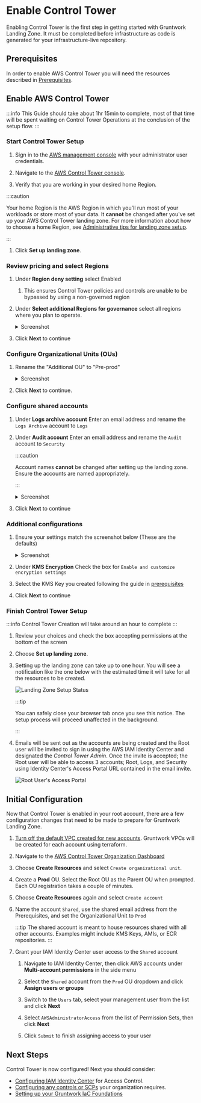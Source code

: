 # Enable Control Tower

Enabling Control Tower is the first step in getting started with Gruntwork Landing Zone. It must be completed
before infrastructure as code is generated for your infrastructure-live repository.

## Prerequisites

In order to enable AWS Control Tower you will need the resources described in [Prerequisites](./prerequisites).

## Enable AWS Control Tower

:::info
This Guide should take about 1hr 15min to complete, most of that time will be spent
waiting on Control Tower Operations at the conclusion of the setup flow.
:::

### Start Control Tower Setup

1. Sign in to the [AWS management console](https://console.aws.amazon.com) with your administrator user credentials.

1. Navigate to the [AWS Control Tower console](https://console.aws.amazon.com/controltower).

1. Verify that you are working in your desired home Region.

  :::caution

  Your home Region is the AWS Region in which you'll run most of your workloads or store most of your data. It **cannot** be changed after you've set up your AWS Control Tower landing zone. For more information about how to choose a home Region, see [Administrative tips for landing zone setup](https://docs.aws.amazon.com/controltower/latest/userguide/tips-for-admin-setup.html).

  :::

1. Click **Set up landing zone**.

### Review pricing and select Regions

1. Under **Region deny setting** select Enabled

   1. This ensures Control Tower policies and controls are unable to be bypassed by using a non-governed region

1. Under **Select additional Regions for governance** select all regions where you plan to operate.

   <details>
   <summary>Screenshot</summary>

   ![Region Selections](/img/devops-foundations/account/regions.png)

   </details>

1. Click **Next** to continue

### Configure Organizational Units (OUs)

1. Rename the "Additional OU" to "Pre-prod"

   <details>
   <summary>Screenshot</summary>

   ![Configure Organizational Units](/img/devops-foundations/account/configure-ous.png)

   </details>

1. Click **Next** to continue.

### Configure shared accounts

1. Under **Logs archive account** Enter an email address and rename the `Logs Archive` account to `Logs`

1. Under **Audit account** Enter an email address and rename the `Audit` account to `Security`

   :::caution

   Account names **cannot** be changed after setting up the landing zone. Ensure the accounts are named appropriately.

   :::

   <details>
   <summary>Screenshot</summary>

   ![Configure Shared Accounts](/img/devops-foundations/account/log-archive-rename.png)

   </details>

1. Click **Next** to continue

### Additional configurations

1. Ensure your settings match the screenshot below (These are the defaults)

   <details>
   <summary>Screenshot</summary>

   ![Additional Configuration](/img/devops-foundations/account/additional-config.png)

   </details>

1. Under **KMS Encryption** Check the box for `Enable and customize encryption settings`

1. Select the KMS Key you created following the guide in [prerequisites](./prerequisites)

1. Click **Next** to continue

### Finish Control Tower Setup

:::info
Control Tower Creation will take around an hour to complete
:::

1. Review your choices and check the box accepting permissions at the bottom of the screen

1. Choose **Set up landing zone**.

1. Setting up the landing zone can take up to one hour. You will see a notification like the one below with the estimated time it will take for all the resources to be created.

   ![Landing Zone Setup Status](/img/devops-foundations/account/control-tower-setup-status.png)

   :::tip

   You can safely close your browser tab once you see this notice. The setup process will proceed unaffected in the background.

   :::

1. Emails will be sent out as the accounts are being created and the Root user will be invited to sign in using the AWS IAM Identity Center and designated the *Control Tower Admin*. Once the invite is accepted; the Root user will be able to access 3 accounts; Root, Logs, and Security using Identity Center's Access Portal URL contained in the email invite.

   ![Root User's Access Portal](/img/devops-foundations/account/root-user-access-portal.png)

## Initial Configuration

Now that Control Tower is enabled in your root account, there are a few configuration changes that need to be made to
prepare for Gruntwork Landing Zone.

1. [Turn off the default VPC created for new accounts](https://docs.aws.amazon.com/controltower/latest/userguide/configure-without-vpc.html#create-without-vpc). Gruntwork VPCs will be created for each account using terraform.

1. Navigate to the [AWS Control Tower Organization Dashboard](https://console.aws.amazon.com/controltower/home/organization)

1. Choose **Create Resources** and select `Create organizational unit`.

1. Create a **Prod** OU. Select the Root OU as the Parent OU when prompted. Each OU registration takes a couple of minutes.

1. Choose **Create Resources** again and select `Create account`

1. Name the account `Shared`, use the shared email address from the Prerequisites, and set the Organizational Unit to `Prod`

   :::tip
   The shared account is meant to house resources shared with all other accounts. Examples might include KMS Keys, AMIs,
   or ECR repositories.
   :::

1. Grant your IAM Identity Center user access to the `Shared` account

   1. Navigate to IAM Identity Center, then click AWS accounts under **Multi-account permissions** in the side menu

   1. Select the `Shared` account from the `Prod` OU dropdown and click **Assign users or groups**

   1. Switch to the `Users` tab, select your management user from the list and click **Next**

   1. Select `AWSAdministratorAccess` from the list of Permission Sets, then click **Next**
   
   1. Click `Submit` to finish assigning access to your user

## Next Steps

Control Tower is now configured! Next you should consider:

- [Configuring IAM Identity Center](https://docs.aws.amazon.com/singlesignon/latest/userguide/get-started-choose-identity-source.html) for Access Control.
- [Configuring any controls or SCPs](https://docs.aws.amazon.com/controltower/latest/userguide/controls.html) your organization requires.
- [Setting up your Gruntwork IaC Foundations](../iac-foundations)
